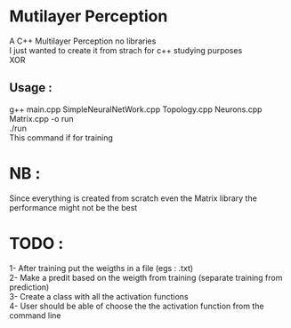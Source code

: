 # Mutilayer Perception 
A C++ Multilayer Perception no libraries  <br />
I just wanted to create it from strach for c++ studying purposes<br />
XOR


## Usage :
g++ main.cpp SimpleNeuralNetWork.cpp Topology.cpp Neurons.cpp Matrix.cpp -o run  <br />
./run <br />
This command if for training


# NB : 
Since everything is created from scratch even the Matrix library the performance might not be the best


# TODO :
1- After training put the weigths in a file (egs : .txt) <br />
2- Make a predit based on the weigth from training (separate training from prediction) <br />
3- Create a class with all the activation functions <br />
4- User should be able of choose the the activation function from the command line
